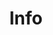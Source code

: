 ---
sort_menu: 05
layout: page
title: Info
nav: true
dropdown: true
children: 
    - title: Contributing
      permalink: /contributing/
    - title: divider
    - title: Map
      permalink: /map/
    - title: divider
    - title: Projects
      permalink: /projects/
---